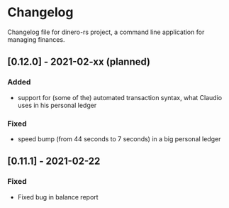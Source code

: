 # Changelog
Changelog file for dinero-rs project, a command line application for managing finances.

## [0.12.0] - 2021-02-xx (planned)
### Added
- support for (some of the) automated transaction syntax, what Claudio uses in his personal ledger
### Fixed
- speed bump (from 44 seconds to 7 seconds) in a big personal ledger
## [0.11.1] - 2021-02-22
### Fixed
- Fixed bug in balance report
